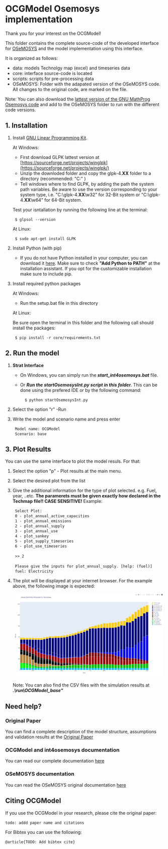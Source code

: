 # OCGModel Osemosys implementation

Thank you for your interest on the OCGModel!

This folder contains the complete source-code of the developed interface for [OSeMOSYS](http://www.osemosys.org) and the model implementation using this interface.

It is organized as follows:
  - data: models Technolgy map (excel) and timeseries data
  - core: interface source-code is located
  - scripts: scripts for pre-processing data
  - OSeMOSYS: Folder with the adapated version of the OSeMOSYS code. All changes to the original code, are marked on the file. 
  
Note: You can also download the [lattest version of the GNU MathProg Osemosys code](http://www.osemosys.org/get-started.html) and add to the OSeMOSYS folder to run with the different code versions. 
  

## 1. Installation

1. Install [GNU Linear Programming Kit](https://www.gnu.org/software/glpk/).

	At Windows:
		
	- First download GLPK lattest version at [https://sourceforge.net/projects/winglpk](https://sourceforge.net/projects/winglpk/)
	- Unzip the downloded folder and copy the glpk-4.**XX** folder to a directory (recommended: "C:\" )
	- Tell windows where to find GLPK, by adding the path the system path variables. 
	Be aware to use the version corresponding to your system type, i.e. "C:\glpk-4.**XX**\w32" for 32-Bit system or "C:\glpk-4.**XX**\w64" for 64-Bit system. 

	Test your isntallation by running the following line at the terminal: 
	
		$ glpsol --version
		
	At Linux: 
		
		$ sudo apt-get install GLPK
		
2. Install Python (with pip)
	
	- If you do not have Python installed in your computer, you can download it [here](https://www.python.org/downloads/).
        Make sure to check **"Add Python to PATH"** at the installation assistant. If you opt for the customizable installation make sure to include pip.

3. Install required python packages

	At Windows:
	
	- Run the setup.bat file in this directory
	
	At Linux:
	
	Be sure open the terminal in this folder and the following call should install the packages: 
	
		$ pip install -r core/requirements.txt

## 2. Run the model

1. **Strat Interface** 
 	- On Windows, you can simply run the ***start_int4osemosys.bat*** file.
 	- Or ***Run the startOsemosysInt.py script in this folder.*** This can be done using the prefered IDE or by the following command:

			$ python startOsemosysInt.py 

2. Select the option "r" -Run
3. Write the model and scenario name and press enter
	
		Model name: OCGModel
		Scenario: base

## 3. Plot Results

You can use the same interface to plot the model resuls. For that:

1. Select the option "p" -  Plot results at the main menu. 
2. Select the desired plot from the list
3. Give the additional information for the type of plot selected. e.g. Fuel, year, ..etc. **The paramerets must be given exactly how declared in the Techmap file!! CASE SENSITIVE!**
	Example:
		
		Select Plot:
		0 - plot_annual_active_capacities
		1 - plot_annual_emissions
		2 - plot_annual_supply
		3 - plot_annual_use
		4 - plot_sankey
		5 - plot_supply_timeseries
		6 - plot_use_timeseries
		
		>> 2
		
		Please give the inputs for plot_annual_supply. [help: (fuel)]
		fuel: Electricity
				
5. The plot will be displayed at your internet browser. For the example above, the following image is expected:

	<p align="center">
 	<img src = "..\docs\source\images\example_plot.png" width = 500 >
	</p>

	Note: You can also find the CSV files with the simulation results at ***.\run\OCGModel_base"***

## Need help? 

### Original Paper
You can find a complete description of the model structure,  assumptions and validation results at the [Original Paper](https://www.google.de)
	
### OCGModel and int4osemosys documentation
You can read our complete documentation [here](https://www.google.de)
	
### OSeMOSYS documentation
You can read the OSeMOSYS original documentation [here](https://osemosys.readthedocs.io/en/latest/?badge=latest)

## Citing OCGModel

If you use the OCGModel in your research, please cite the original paper:

	todo: addd paper name and citations 

For Bibtex you can use the following:
	
	@article{TODO: Add bibtex cite}






	
	



